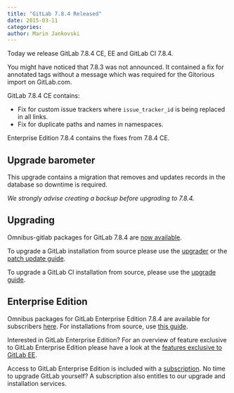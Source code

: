 ```yaml
---
title: "GitLab 7.8.4 Released"
date: 2015-03-11
categories:
author: Marin Jankovski
---
```


Today we release GitLab 7.8.4 CE, EE and GitLab CI 7.8.4.

You might have noticed that 7.8.3 was not announced. It contained a fix for annotated tags without a message which was required for the Gitorious import on GitLab.com.

GitLab 7.8.4 CE contains:

- Fix for custom issue trackers where `issue_tracker_id` is being replaced in all links.
- Fix for duplicate paths and names in namespaces.

Enterprise Edition 7.8.4 contains the fixes from 7.8.4 CE.


<!-- more -->

## Upgrade barometer

This upgrade contains a migration that removes and updates records in the database so downtime is required.

*We strongly advise creating a backup before upgrading to 7.8.4.*

## Upgrading

Omnibus-gitlab packages for GitLab 7.8.4 are [now available](https://about.gitlab.com/downloads/).

To upgrade a GitLab installation from source please use the
[upgrader](http://doc.gitlab.com/ce/update/upgrader.html) or the [patch update
guide](http://doc.gitlab.com/ce/update/patch_versions.html).

To upgrade a GitLab CI installation from source, please use the [upgrade guide](https://gitlab.com/gitlab-org/gitlab-ci/blob/master/doc/update/patch_versions.md).

## Enterprise Edition

Omnibus packages for GitLab Enterprise Edition 7.8.4 are available for subscribers [here](https://gitlab.com/subscribers/gitlab-ee/blob/master/doc/install/packages.md). For installations from source, use [this guide](https://gitlab.com/subscribers/gitlab-ee/blob/master/doc/update/patch_versions.md).

Interested in GitLab Enterprise Edition?
For an overview of feature exclusive to GitLab Enterprise Edition please have a look at the [features exclusive to GitLab EE](http://about.gitlab.com/features/#enterprise).

Access to GitLab Enterprise Edition is included with a [subscription](http://www.gitlab.com/subscription/).
No time to upgrade GitLab yourself?
A subscription also entitles to our upgrade and installation services.
